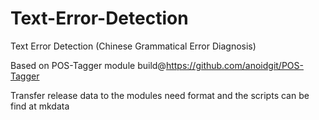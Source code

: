 # Text-Error-Detection
Text Error Detection (Chinese Grammatical Error Diagnosis)

Based on POS-Tagger module build@https://github.com/anoidgit/POS-Tagger

Transfer release data to the modules need format and the scripts can be find at mkdata
